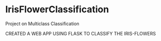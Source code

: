 # IrisFlowerClassification
Project on Multiclass Classification

CREATED A WEB APP USING FLASK TO CLASSIFY THE IRIS-FLOWERS
